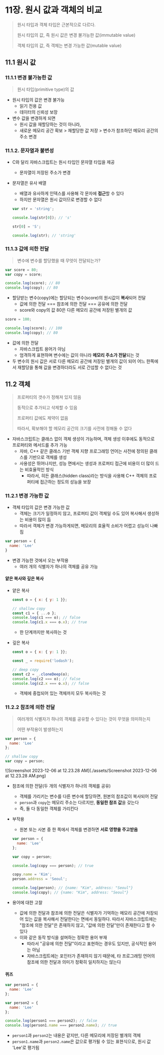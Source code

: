 # 11장. 원시 값과 객체의 비교

> 원시 타입과 객체 타입은 근본적으로 다르다.
>
> 원시 타입의 값, 즉 원시 값은 변경 불가능한 값(immutable value)
>
> 객체 타입의 값, 즉 객체는 변경 가능한 값(mutable value)

## 11.1 원시 값

### 11.1.1 변경 불가능한 값

> 원시 타입(primitive type)의 값

- 원시 타입의 값은 변경 불가능
  - 읽기 전용 값
  - 데이터의 신뢰성 보장
- 변수 값을 변경하게 되면
  - 원시 값을 재할당하는 것이 아니라,
  - 새로운 메모리 공간 확보 > 재할당한 값 저장 > 변수가 참조하던 메모리 공간의 주소 변경



### 11.1.2. 문자열과 불변성

- C와 달리 자바스크립트는 원시 타입인 문자열 타입을 제공

  - 문자열이 저장된 주소가 변경

- 문자열은 유사 배열

  - 배열과 유사하게 인덱스를 사용해 각 문자에 **접근**할 수 있다
  - 하지만 문자열은 원시 값이므로 변경할 수 없다

  ```javascript
  var str = 'string';
  
  console.log(str[0]); // 's'
  
  str[0] = 'S';
  
  console.log(str); // 'string'
  ```



### 11.1.3 값에 의한 전달

> 변수에 변수를 할당했을 때 무엇이 전달되는가?

 ```javascript
 var score = 80;
 var copy = score;
 
 console.log(score); // 80
 console.log(copy); // 80
 ```

- 할당받는 변수(copy)에는 할당되는 변수(score)의 원시값이 **복사**되어 전달
  - 값에 의한 전달 === 참조에 의한 전달 === 공유에 의한 전달
  - score와  copy의 값 80은 다른 메모리 공간에 저장된 별개의 값

```javascript
score = 100;

console.log(score); // 100
console.log(copy); // 80
```

- 값에 의한 전달
  - 자바스크립트 용어가 아님
  - 엄격하게 표현하며 변수에는 값이 아니라 **메모리 주소가 전달**되는 것
- 두 변수의 원시 값은 서로 다른 메모리 공간에 저장된 별개의 값이 되어 어느 한쪽에서 재할당을 통해 값을 변경하더라도 서로 간섭할 수 없다는 것



## 11.2 객체

> 프로퍼티의 갯수가 정해져 있지 않음
>
> 동적으로 추가되고 삭제할 수 있음
>
> 프로퍼티 값에도 제약이 없음
>
> 따라서, 확보해야 할 메모리 공간의 크기를 사전에 정해둘 수 없다

- 자바스크립트는 클래스 없이 객체 생성이 가능하며, 객체 생성 이후에도 동적으로 프로퍼티와 메서드를 추가 가능
  - 자바, C++ 같은 클래스 기반 객체 지향 프로그래밍 언어는 사전에 정의된 클래스를 기반으로 객체를 생성
  - 사용성은 뛰어나지만, 성능 면에서는 생성과 프로퍼티 접근에 비용이 더 많이 드는 비효율적인 방식
    - 따라서, 히든 클래스(hidden class)라는 방식을 사용해 C++ 객체의 프로퍼티에 접근하는 정도의 성능을 보장



### 11.2.1 변경 가능한 값

- 객체 타입의 값은 변경 가능한 값
  - 객체는 크기가 일정하지 않고, 프로퍼티 값이 객체일 수도 있어 복사해서 생성하는 비용이 많이 듬
  - 따라서 객체가 변경 가능하게되면, 메모리의 효율적 소비가 어렵고 성능이 나빠짐

```javascript
var person = {
  name: 'Lee'
}
```

- 변경 가능한 것에서 오는 부작용
  - 여러 개의 식별자가 하나의 객체를 공유 가능



#### 얕은 복사와 깊은 복사

- 얕은 복사

  ```javascript
  const o = { x: { y: 1 }};
  
  // shallow copy
  const c1 = { ...o };
  console.log(c1 === o); // false
  console.log(c1.x === o.x); // true
  ```

  - 한 단계까지만 복사하는 것

- 깊은 복사

  ```javascript
  const o = { x: { y: 1 }};
  
  const _ = require('lodash');
  
  // deep copy
  const c2 = _.cloneDeep(o);
  console.log(c2 === o); // false
  console.log(c2.x === o.x); // false
  ```

  - 객체에 중첩되어 있는 객체까지 모두 복사하는 것



### 11.2.2 참조에 의한 전달

> 여러개의 식별자가 하나의 객체를 공유할 수 있다는 것이 무엇을 의미하는지
>
> 어떤 부작용이 발생하는지

```javascript
var person = {
  name: 'Lee'
};

// shallow copy
var copy = person;
```

![Screenshot 2023-12-06 at 12.23.28 AM](./assets/Screenshot 2023-12-06 at 12.23.28 AM.png)

- 참조에 의한 전달(두 개의 식별자가 하나의 객체를 공유)

  - 객체를 가리키는 변수를 다른 변수에 할당하면, 원본의 참조값이 복사되어 전달
  - `person`과 `copy`는 메모리 주소는 다르지만, **동일한 참조 값**을 갖는다
  - 즉, 둘 다 동일한 객체를 가리킨다

- 부작용

  - 원본 또는 사본 중 한 쪽에서 객체를 변경하면 **서로 영향을 주고받음** 

  ```javascript
  var person = {
    name: 'Lee'
  };
  
  var copy = person;
  
  console.log(copy === person); // true
  
  copy.name = 'Kim';
  person.address = 'Seoul';
  
  console.log(person); // {name: "Kim", address: "Seoul"}
  console.log(copy); // {name: "Kim", address: "Seoul"}
  ```

- 용어에 대한 고찰

  - 값에 의한 전달과 참조에 의한 전달은 식별자가 기억하는 메모리 공간에 저장되어 있는 값을 복사해서 전달한다는 면에서 동일하다. 따라서 자바스크립트에는 "참조에 의한 전달"은 존재하지 않고, "값에 의한 전달"만이 존재한다고 할 수 있다
  - 이와 같은 동작 방식을 설며하는 정확한 용어 부재
    - 따라서 "공유에 의한 전달"이라고 표현하는 경우도 있지만, 공식적인 용어는 아님
    - 자바스크립트에는 포인터가 존재하지 않기 때문에, 타 프로그래밍 언어의 참조에 의한 전달과 의미가 정확히 일치하지는 않는다



#### 퀴즈

```javascript
var person1 = {
  name: 'Lee'
};

var person2 = {
  name: 'Lee'
};

console.log(person1 === person2); // false
console.log(person1.name === person2.name); // true 
```

- `person1`과 `person2`는 내용은 같지만, 다른 메모리에 저장된 별개의 객체
- `person1.name`과 `person2.name`은 값으로 평가될 수 있는 표현식으로, 원시 값 'Lee'로 평가됨